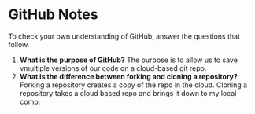 # GitHub Notes

To check your own understanding of GitHub, answer the questions that follow.

1. **What is the purpose of GitHub?** The purpose is to allow us to save vmultiple versions of our code on a cloud-based git repo.
1. **What is the difference between forking and cloning a repository?** Forking a repository creates a copy of the repo in the cloud. Cloning a repository takes a cloud based repo and brings it down to my local comp.